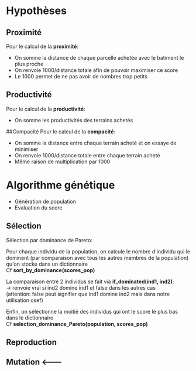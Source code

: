 # Hypothèses

## Proximité

Pour le calcul de la **proximité**:

- On somme la distance de chaque parcelle achetée avec le batiment le plus proche
- On renvoie 1000/distance totale afin de pouvoir maximiser ce score
- Le 1000 permet de ne pas avoir de nombres trop petits

## Productivité

Pour le calcul de la **productivité**:

- On somme les productivités des terrains achetés

##Compacité
Pour le calcul de la **compacité**:

- On somme la distance entre chaque terrain acheté et on essaye de minimiser
- On renvoie 1000/distance totale entre chaque terrain acheté
- Même raison de multiplication par 1000

# Algorithme génétique

- Génération de population
- Evaluation du score

## Sélection

Sélection par dominance de Pareto:

Pour chaque individu de la population, on calcule le nombre d'individu qui le dominent
(par comparaison avec tous les autres membres de la population) qu'on stocke dans un dictionnaire  
Cf **sort_by_dominance(scores_pop)**

La comparaison entre 2 individus se fait via **if_dominated(ind1, ind2)**:  
-> renvoie vrai si ind2 domine ind1 et false dans les autres cas  
(attention: false peut signifier que ind1 domine ind2 mais dans notre utilisation osef)

Enfin, on sélectionne la moitié des individus qui ont le score le plus bas dans le dictionnaire  
Cf **selection_dominance_Pareto(population, scores_pop)**

## Reproduction
## Mutation <---
